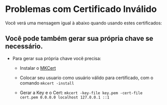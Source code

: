 # Problemas com Certificado Inválido

Você verá uma mensagem igual à abaixo quando usando estes certificados:

## Você pode também gerar sua própria chave se necessário.

- Para gerar sua própria chave você precisa: 
    - Instalar o [MKCert](https://github.com/FiloSottile/mkcert)

    - Colocar seu usuario como usuário válido para certificado, com o comando
     `mkcert -install`
    - Gerar a Key e o Cert:
`mkcert -key-file key.pem -cert-file cert.pem 0.0.0.0 localhost 127.0.0.1 ::1`
